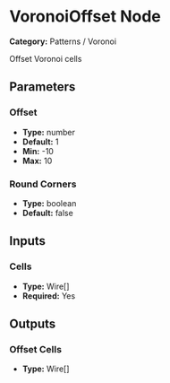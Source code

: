 
# VoronoiOffset Node

**Category:** Patterns / Voronoi

Offset Voronoi cells

## Parameters


### Offset
- **Type:** number
- **Default:** 1
- **Min:** -10
- **Max:** 10



### Round Corners
- **Type:** boolean
- **Default:** false





## Inputs


### Cells
- **Type:** Wire[]
- **Required:** Yes



## Outputs


### Offset Cells
- **Type:** Wire[]





